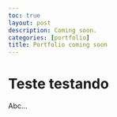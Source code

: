 ```yaml
---
toc: true
layout: post
description: Coming soon.
categories: [portfolio]
title: Portfolio coming soon
---
```


# Teste testando
Abc...
